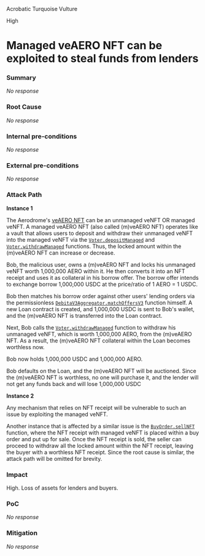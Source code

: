 Acrobatic Turquoise Vulture

High

# Managed veAERO NFT can be exploited to steal funds from lenders

### Summary

_No response_

### Root Cause

_No response_

### Internal pre-conditions

_No response_

### External pre-conditions

_No response_

### Attack Path

**Instance 1**

The Aerodrome's [veAERO NFT](https://basescan.org/token/0xebf418fe2512e7e6bd9b87a8f0f294acdc67e6b4#code) can be an unmanaged veNFT OR managed veNFT. A managed veAERO NFT (also called (m)veAERO NFT) operates like a vault that allows users to deposit and withdraw their unmanaged veNFT into the managed veNFT via the [`Voter.depositManaged`](https://basescan.org/address/0x16613524e02ad97eDfeF371bC883F2F5d6C480A5#code#L1302) and [`Voter.withdrawManaged`](https://basescan.org/address/0x16613524e02ad97eDfeF371bC883F2F5d6C480A5#code#L1309) functions. Thus, the locked amount within the (m)veAERO NFT can increase or decrease. 

Bob, the malicious user, owns a (m)veAERO NFT and locks his unmanaged veNFT worth 1,000,000 AERO within it. He then converts it into an NFT receipt and uses it as collateral in his borrow offer. The borrow offer intends to exchange borrow 1,000,000 USDC at the price/ratio of 1 AERO = 1 USDC.

Bob then matches his borrow order against other users' lending orders via the permissionless [`DebitaV3Aggregator.matchOffersV3`](https://github.com/sherlock-audit/2024-11-debita-finance-v3/blob/main/Debita-V3-Contracts/contracts/DebitaV3Aggregator.sol#L274) function himself. A new Loan contract is created, and 1,000,000 USDC is sent to Bob's wallet, and the (m)veAERO NFT is transferred into the Loan contract.

Next, Bob calls the  [`Voter.withdrawManaged`](https://basescan.org/address/0x16613524e02ad97eDfeF371bC883F2F5d6C480A5#code#L1309) function to withdraw his unmanaged veNFT, which is worth 1,000,000 AERO, from the (m)veAERO NFT. As a result, the (m)veAERO NFT collateral within the Loan becomes worthless now.

Bob now holds 1,000,000 USDC and 1,000,000 AERO.

Bob defaults on the Loan, and the (m)veAERO NFT will be auctioned. Since the (m)veAERO NFT is worthless, no one will purchase it, and the lender will not get any funds back and will lose 1,000,000 USDC

**Instance 2**

Any mechanism that relies on NFT receipt will be vulnerable to such an issue by exploiting the managed veNFT.

Another instance that is affected by a similar issue is the [`BuyOrder.sellNFT`](https://github.com/sherlock-audit/2024-11-debita-finance-v3/blob/main/Debita-V3-Contracts/contracts/buyOrders/buyOrder.sol#L92) function, where the NFT receipt with managed veNFT is placed within a buy order and put up for sale. Once the NFT receipt is sold, the seller can proceed to withdraw all the locked amount within the NFT receipt, leaving the buyer with a worthless NFT receipt. Since the root cause is similar, the attack path will be omitted for brevity.

### Impact

High. Loss of assets for lenders and buyers.

### PoC

_No response_

### Mitigation

_No response_